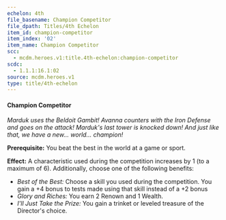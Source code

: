 ```yaml
---
echelon: 4th
file_basename: Champion Competitor
file_dpath: Titles/4th Echelon
item_id: champion-competitor
item_index: '02'
item_name: Champion Competitor
scc:
  - mcdm.heroes.v1:title.4th-echelon:champion-competitor
scdc:
  - 1.1.1:16.1:02
source: mcdm.heroes.v1
type: title/4th-echelon
---
```


#### Champion Competitor

*Marduk uses the Beldoit Gambit! Avanna counters with the Iron Defense and goes on the attack! Marduk's last tower is knocked down! And just like that, we have a new... world... champion!*

**Prerequisite:** You beat the best in the world at a game or sport.

**Effect:** A characteristic used during the competition increases by 1 (to a maximum of 6). Additionally, choose one of the following benefits:

- *Best of the Best:* Choose a skill you used during the competition. You gain a +4 bonus to tests made using that skill instead of a +2 bonus
- *Glory and Riches:* You earn 2 Renown and 1 Wealth.
- *I'll Just Take the Prize:* You gain a trinket or leveled treasure of the Director's choice.
